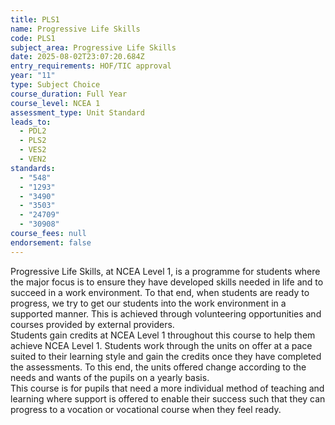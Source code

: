 ```yaml
---
title: PLS1
name: Progressive Life Skills
code: PLS1
subject_area: Progressive Life Skills
date: 2025-08-02T23:07:20.684Z
entry_requirements: HOF/TIC approval
year: "11"
type: Subject Choice
course_duration: Full Year
course_level: NCEA 1
assessment_type: Unit Standard
leads_to:
  - PDL2
  - PLS2
  - VES2
  - VEN2
standards:
  - "548"
  - "1293"
  - "3490"
  - "3503"
  - "24709"
  - "30908"
course_fees: null
endorsement: false
---
```

Progressive Life Skills, at NCEA Level 1, is a programme for students where the major focus is to ensure they have developed skills needed in life and to succeed in a work environment. To that end, when students are ready to progress, we try to get our students into the work environment in a supported manner.  This is achieved through volunteering opportunities and courses provided by external providers.  
Students gain credits at NCEA Level 1 throughout this course to help them achieve NCEA Level 1. Students work through the units on offer at a pace suited to their learning style and gain the credits once they have completed the assessments.  To this end, the units offered change according to the needs and wants of the pupils on a yearly basis.  
This course is for pupils that need a more individual method of teaching and learning where support is offered to enable their success such that they can progress to a vocation or vocational course when they feel ready.  
